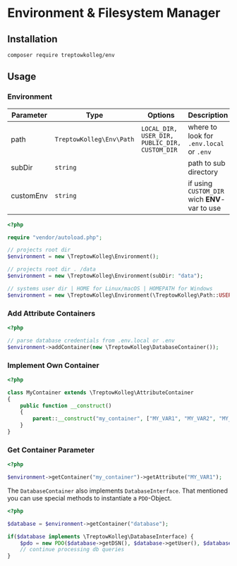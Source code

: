 # Environment & Filesystem Manager

## Installation

````shell
composer require treptowkolleg/env
````

## Usage

### Environment

| Parameter | Type                       | Options                                         | Description                                     |
|-----------|----------------------------|-------------------------------------------------|-------------------------------------------------|
| path      | ``TreptowKolleg\Env\Path`` | ``LOCAL_DIR, USER_DIR, PUBLIC_DIR, CUSTOM_DIR`` | where to look for ``.env.local`` or ``.env``    |
| subDir    | ``string``                 |                                                 | path to sub directory                           |
| customEnv | ``string``                 |                                                 | if using ``CUSTOM_DIR`` wich **ENV**-var to use |


````php
<?php

require "vendor/autoload.php";

// projects root dir
$environment = new \TreptowKolleg\Environment();

// projects root dir . /data
$environment = new \TreptowKolleg\Environment(subDir: "data");

// systems user dir | HOME for Linux/macOS | HOMEPATH for Windows
$environment = new \TreptowKolleg\Environment(\TreptowKolleg\Path::USER_DIR);
````

### Add Attribute Containers

````php
<?php

// parse database credentials from .env.local or .env 
$environment->addContainer(new \TreptowKolleg\DatabaseContainer());

````

### Implement Own Container

````php
<?php

class MyContainer extends \TreptowKolleg\AttributeContainer
{
    public function __construct()
    {
        parent::__construct("my_container", ["MY_VAR1", "MY_VAR2", "MY_VAR3"]);
    }
}
````

### Get Container Parameter

````php
<?php

$environment->getContainer("my_container")->getAttribute("MY_VAR1");
````

The ``DatabaseContainer`` also implements ``DatabaseInterface``. That mentioned you can
use special methods to instantiate a ``PDO``-Object.

````php
<?php

$database = $environment->getContainer("database");

if($database implements \TreptowKolleg\DatabaseInterface) {
    $pdo = new PDO($database->getDSN(), $database->getUser(), $database->getPassword());
    // continue processing db queries
}
````